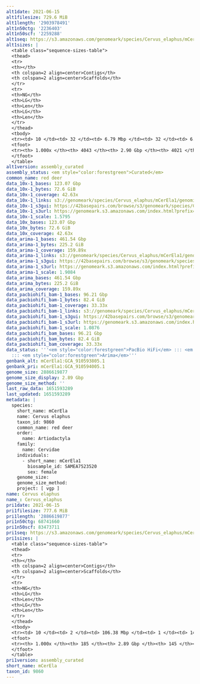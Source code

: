 ```yaml
---
alt1date: 2021-06-15
alt1filesize: 729.6 MiB
alt1length: '2903978491'
alt1n50ctg: '2236403'
alt1n50scf: '2259288'
alt1seq: https://s3.amazonaws.com/genomeark/species/Cervus_elaphus/mCerEla1/assembly_curated/mCerEla1.alt.cur.20210615.fasta.gz
alt1sizes: |
  <table class="sequence-sizes-table">
  <thead>
  <tr>
  <th></th>
  <th colspan=2 align=center>Contigs</th>
  <th colspan=2 align=center>Scaffolds</th>
  </tr>
  <tr>
  <th>NG</th>
  <th>LG</th>
  <th>Len</th>
  <th>LG</th>
  <th>Len</th>
  </tr>
  </thead>
  <tbody>
  <tr><td> 10 </td><td> 32 </td><td> 6.79 Mbp </td><td> 32 </td><td> 6.79 Mbp </td></tr><tr><td> 20 </td><td> 86 </td><td> 4.61 Mbp </td><td> 86 </td><td> 4.61 Mbp </td></tr><tr><td> 30 </td><td> 158 </td><td> 3.58 Mbp </td><td> 158 </td><td> 3.59 Mbp </td></tr><tr><td> 40 </td><td> 253 </td><td> 2.75 Mbp </td><td> 252 </td><td> 2.77 Mbp </td></tr><tr style="background-color:#cccccc;"><td> 50 </td><td> 370 </td><td> 2.24 Mbp </td><td> 368 </td><td> 2.26 Mbp </td></tr><tr><td> 60 </td><td> 517 </td><td> 1.72 Mbp </td><td> 514 </td><td> 1.75 Mbp </td></tr><tr><td> 70 </td><td> 710 </td><td> 1.31 Mbp </td><td> 705 </td><td> 1.34 Mbp </td></tr><tr><td> 80 </td><td> 975 </td><td> 0.91 Mbp </td><td> 964 </td><td> 0.92 Mbp </td></tr><tr><td> 90 </td><td> 1397 </td><td> 485.84 Kbp </td><td> 1380 </td><td> 492.94 Kbp </td></tr><tr><td> 100 </td><td> 4042 </td><td> 4.53 Kbp </td><td> 4020 </td><td> 4.53 Kbp </td></tr></tbody>
  <tfoot>
  <tr><th> 1.000x </th><th> 4043 </th><th> 2.90 Gbp </th><th> 4021 </th><th> 2.90 Gbp </th></tr>
  </tfoot>
  </table>
alt1version: assembly_curated
assembly_status: <em style="color:forestgreen">Curated</em>
common_name: red deer
data_10x-1_bases: 123.07 Gbp
data_10x-1_bytes: 72.6 GiB
data_10x-1_coverage: 42.63x
data_10x-1_links: s3://genomeark/species/Cervus_elaphus/mCerEla1/genomic_data/10x/<br>
data_10x-1_s3gui: https://42basepairs.com/browse/s3/genomeark/species/Cervus_elaphus/mCerEla1/genomic_data/10x/
data_10x-1_s3url: https://genomeark.s3.amazonaws.com/index.html?prefix=species/Cervus_elaphus/mCerEla1/genomic_data/10x/
data_10x-1_scale: 1.5795
data_10x_bases: 123.07 Gbp
data_10x_bytes: 72.6 GiB
data_10x_coverage: 42.63x
data_arima-1_bases: 461.54 Gbp
data_arima-1_bytes: 225.2 GiB
data_arima-1_coverage: 159.89x
data_arima-1_links: s3://genomeark/species/Cervus_elaphus/mCerEla1/genomic_data/arima/<br>
data_arima-1_s3gui: https://42basepairs.com/browse/s3/genomeark/species/Cervus_elaphus/mCerEla1/genomic_data/arima/
data_arima-1_s3url: https://genomeark.s3.amazonaws.com/index.html?prefix=species/Cervus_elaphus/mCerEla1/genomic_data/arima/
data_arima-1_scale: 1.9084
data_arima_bases: 461.54 Gbp
data_arima_bytes: 225.2 GiB
data_arima_coverage: 159.89x
data_pacbiohifi_bam-1_bases: 96.21 Gbp
data_pacbiohifi_bam-1_bytes: 82.4 GiB
data_pacbiohifi_bam-1_coverage: 33.33x
data_pacbiohifi_bam-1_links: s3://genomeark/species/Cervus_elaphus/mCerEla1/genomic_data/pacbio_hifi/<br>
data_pacbiohifi_bam-1_s3gui: https://42basepairs.com/browse/s3/genomeark/species/Cervus_elaphus/mCerEla1/genomic_data/pacbio_hifi/
data_pacbiohifi_bam-1_s3url: https://genomeark.s3.amazonaws.com/index.html?prefix=species/Cervus_elaphus/mCerEla1/genomic_data/pacbio_hifi/
data_pacbiohifi_bam-1_scale: 1.0876
data_pacbiohifi_bam_bases: 96.21 Gbp
data_pacbiohifi_bam_bytes: 82.4 GiB
data_pacbiohifi_bam_coverage: 33.33x
data_status: '''<em style="color:forestgreen">PacBio HiFi</em> ::: <em style="color:forestgreen">10x</em>
  ::: <em style="color:forestgreen">Arima</em>'''
genbank_alt: mCerEla1:GCA_910593805.1
genbank_pri: mCerEla1:GCA_910594005.1
genome_size: 2886619877
genome_size_display: 2.89 Gbp
genome_size_method: ''
last_raw_data: 1651593289
last_updated: 1651593289
metadata: |
  species:
    short_name: mCerEla
    name: Cervus elaphus
    taxon_id: 9860
    common_name: red deer
    order:
      name: Artiodactyla
    family:
      name: Cervidae
    individuals:
      - short_name: mCerEla1
        biosample_id: SAMEA7523520
        sex: female
    genome_size:
    genome_size_method:
    project: [ vgp ]
name: Cervus elaphus
name_: Cervus_elaphus
pri1date: 2021-06-15
pri1filesize: 777.6 MiB
pri1length: '2886619877'
pri1n50ctg: 68741660
pri1n50scf: 83473711
pri1seq: https://s3.amazonaws.com/genomeark/species/Cervus_elaphus/mCerEla1/assembly_curated/mCerEla1.pri.cur.20210615.fasta.gz
pri1sizes: |
  <table class="sequence-sizes-table">
  <thead>
  <tr>
  <th></th>
  <th colspan=2 align=center>Contigs</th>
  <th colspan=2 align=center>Scaffolds</th>
  </tr>
  <tr>
  <th>NG</th>
  <th>LG</th>
  <th>Len</th>
  <th>LG</th>
  <th>Len</th>
  </tr>
  </thead>
  <tbody>
  <tr><td> 10 </td><td> 2 </td><td> 106.38 Mbp </td><td> 1 </td><td> 140.94 Mbp </td></tr><tr><td> 20 </td><td> 5 </td><td> 89.89 Mbp </td><td> 3 </td><td> 125.77 Mbp </td></tr><tr><td> 30 </td><td> 8 </td><td> 82.66 Mbp </td><td> 6 </td><td> 103.26 Mbp </td></tr><tr><td> 40 </td><td> 12 </td><td> 72.18 Mbp </td><td> 9 </td><td> 94.14 Mbp </td></tr><tr style="background-color:#cccccc;"><td> 50 </td><td> 16 </td><td style="background-color:#88ff88;"> 68.74 Mbp </td><td> 12 </td><td style="background-color:#88ff88;"> 83.47 Mbp </td></tr><tr><td> 60 </td><td> 21 </td><td> 57.42 Mbp </td><td> 16 </td><td> 72.18 Mbp </td></tr><tr><td> 70 </td><td> 26 </td><td> 52.23 Mbp </td><td> 20 </td><td> 65.07 Mbp </td></tr><tr><td> 80 </td><td> 32 </td><td> 42.28 Mbp </td><td> 25 </td><td> 55.77 Mbp </td></tr><tr><td> 90 </td><td> 40 </td><td> 22.82 Mbp </td><td> 30 </td><td> 51.85 Mbp </td></tr><tr><td> 100 </td><td> 184 </td><td> 16.35 Kbp </td><td> 144 </td><td> 16.35 Kbp </td></tr></tbody>
  <tfoot>
  <tr><th> 1.000x </th><th> 185 </th><th> 2.89 Gbp </th><th> 145 </th><th> 2.89 Gbp </th></tr>
  </tfoot>
  </table>
pri1version: assembly_curated
short_name: mCerEla
taxon_id: 9860
---
```

